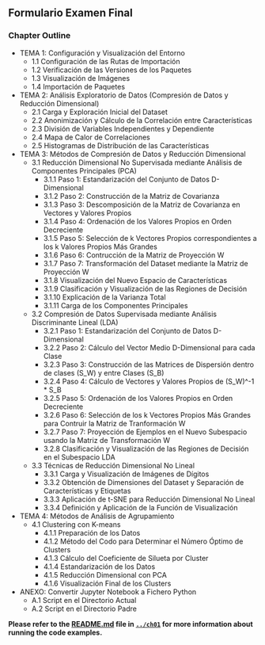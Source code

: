 ##  Formulario Examen Final

### Chapter Outline

- TEMA 1: Configuración y Visualización del Entorno
    - 1.1 Configuración de las Rutas de Importación
    - 1.2 Verificación de las Versiones de los Paquetes
    - 1.3 Visualización de Imágenes
    - 1.4 Importación de Paquetes
- TEMA 2: Análisis Exploratorio de Datos (Compresión de Datos y Reducción Dimensional)
    - 2.1 Carga y Exploración Inicial del Dataset
    - 2.2 Anonimización y Cálculo de la Correlación entre Características
    - 2.3 División de Variables Independientes y Dependiente
    - 2.4 Mapa de Calor de Correlaciones
    - 2.5 Histogramas de Distribución de las Características
- TEMA 3: Métodos de Compresión de Datos y Reducción Dimensional
    - 3.1 Reducción Dimensional No Supervisada mediante Análisis de Componentes Principales (PCA)
        - 3.1.1 Paso 1: Estandarización del Conjunto de Datos D-Dimensional
        - 3.1.2 Paso 2: Construcción de la Matriz de Covarianza
        - 3.1.3 Paso 3: Descomposición de la Matriz de Covarianza en Vectores y Valores Propios
        - 3.1.4 Paso 4: Ordenación de los Valores Propios en Orden Decreciente
        - 3.1.5 Paso 5: Selección de k Vectores Propios correspondientes a los k Valores Propios Más Grandes
        - 3.1.6 Paso 6: Contrucción de la Matriz de Proyección W
        - 3.1.7 Paso 7: Transformación del Dataset mediante la Matriz de Proyección W
        - 3.1.8 Visualización del Nuevo Espacio de Características
        - 3.1.9 Clasificación y Visualización de las Regiones de Decisión
        - 3.1.10 Explicación de la Varianza Total
        - 3.1.11 Carga de los Componentes Principales
    - 3.2 Compresión de Datos Supervisada mediante Análisis Discriminante Lineal (LDA)
        - 3.2.1 Paso 1: Estandarización del Conjunto de Datos D-Dimensional
        - 3.2.2 Paso 2: Cálculo del Vector Medio D-Dimensional para cada Clase
        - 3.2.3 Paso 3: Construcción de las Matrices de Dispersión dentro de clases (S_W) y entre Clases (S_B)
        - 3.2.4 Paso 4: Cálculo de Vectores y Valores Propios de (S_W)^-1 * S_B
        - 3.2.5 Paso 5: Ordenación de los Valores Propios en Orden Decreciente
        - 3.2.6 Paso 6: Selección de los k Vectores Propios Más Grandes para Contruir la Matriz de Tranformación W
        - 3.2.7 Paso 7: Proyección de Ejemplos en el Nuevo Subespacio usando la Matriz de Transformación W
        - 3.2.8 Clasificación y Visualización de las Regiones de Decisión en el Subespacio LDA
    - 3.3 Técnicas de Reducción Dimensional No Lineal
        - 3.3.1 Carga y Visualización de Imágenes de Dígitos
        - 3.3.2 Obtención de Dimensiones del Dataset y Separación de Características y Etiquetas
        - 3.3.3 Aplicación de t-SNE para Reducción Dimensional No Lineal
        - 3.3.4 Definición y Aplicación de la Función de Visualización
- TEMA 4: Métodos de Análisis de Agrupamiento
    - 4.1 Clustering con K-means
        - 4.1.1 Preparación de los Datos
        - 4.1.2 Método del Codo para Determinar el Número Óptimo de Clusters
        - 4.1.3 Cálculo del Coeficiente de Silueta por Cluster
        - 4.1.4 Estandarización de los Datos
        - 4.1.5 Reducción Dimensional con PCA
        - 4.1.6 Visualización Final de los Clusters
- ANEXO: Convertir Jupyter Notebook a Fichero Python
    - A.1 Script en el Directorio Actual
    - A.2 Script en el Directorio Padre

**Please refer to the [README.md](../ch01/README.md) file in [`../ch01`](../ch01) for more information about running the code examples.**
